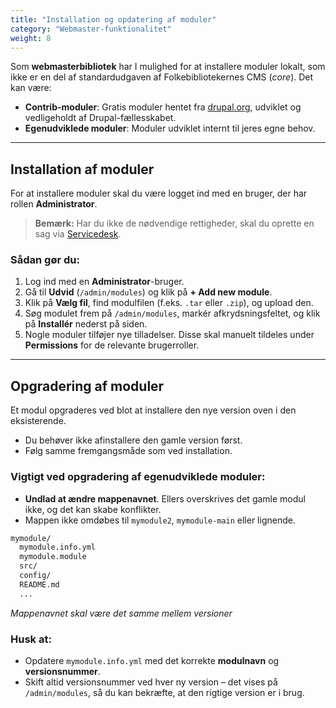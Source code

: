 ```yaml
---
title: "Installation og opdatering af moduler"
category: "Webmaster-funktionalitet"
weight: 8
---
```


Som **webmasterbibliotek** har I mulighed for at installere moduler lokalt, som ikke er en del af standardudgaven af Folkebibliotekernes CMS (*core*). Det kan være:

- **Contrib-moduler**: Gratis moduler hentet fra [drupal.org](https://new.drupal.org/home), udviklet og vedligeholdt af Drupal-fællesskabet.
- **Egenudviklede moduler**: Moduler udviklet internt til jeres egne behov.

---

## Installation af moduler

For at installere moduler skal du være logget ind med en bruger, der har rollen **Administrator**.

> **Bemærk:** Har du ikke de nødvendige rettigheder, skal du oprette en sag via [Servicedesk](https://detdigitalefolkebibliotek.atlassian.net/servicedesk/customer/portals).

### Sådan gør du:

1. Log ind med en **Administrator**-bruger.
2. Gå til **Udvid** (`/admin/modules`) og klik på **+ Add new module**.
3. Klik på **Vælg fil**, find modulfilen (f.eks. `.tar` eller `.zip`), og upload den.
4. Søg modulet frem på `/admin/modules`, markér afkrydsningsfeltet, og klik på **Installér** nederst på siden.
5. Nogle moduler tilføjer nye tilladelser. Disse skal manuelt tildeles under **Permissions** for de relevante brugerroller.

---

## Opgradering af moduler

Et modul opgraderes ved blot at installere den nye version oven i den eksisterende.

- Du behøver ikke afinstallere den gamle version først.
- Følg samme fremgangsmåde som ved installation.

### Vigtigt ved opgradering af egenudviklede moduler:

- **Undlad at ændre mappenavnet**. Ellers overskrives det gamle modul ikke, og det kan skabe konflikter. 
- Mappen ikke omdøbes til `mymodule2`, `mymodule-main` eller lignende.


```bash
mymodule/
  mymodule.info.yml
  mymodule.module
  src/
  config/
  README.md
  ...
```
*Mappenavnet skal være det samme mellem versioner*

### Husk at:

- Opdatere `mymodule.info.yml` med det korrekte **modulnavn** og **versionsnummer**.
- Skift altid versionsnummer ved hver ny version – det vises på `/admin/modules`, så du kan bekræfte, at den rigtige version er i brug.
